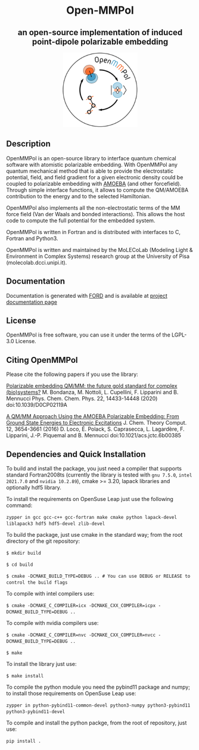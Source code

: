<div align="center">

# Open-MMPol
## an open-source implementation of induced point-dipole polarizable embedding 
<img src="logo/logo.png" width="200">
</div>

## Description
OpenMMPol is an open-source library to interface quantum chemical software with atomistic polarizable embedding. With OpenMMPol any quantum mechanical method that is able to provide the electrostatic potential, field, and field gradient for a given electronic density could be coupled to polarizable embedding with [AMOEBA](https://pubs.acs.org/doi/10.1021/jp910674d) (and other forcefield). Through simple interface functions, it allows to compute the QM/AMOEBA contribution to the energy and to the selected Hamiltonian. 

OpenMMPol also implements all the non-electrostatic terms of the MM force field (Van der Waals and bonded interactions). This allows the host code to compute the full potential for the embedded system. 

OpenMMPol is written in Fortran and is distributed with interfaces to C, Fortran and Python3. 

OpenMMPol is written and maintained by the MoLECoLab (Modeling Light & Environment in Complex Systems) research group at the University of Pisa (molecolab.dcci.unipi.it). 

## Documentation
Documentation is generated with [FORD](https://github.com/Fortran-FOSS-Programmers/ford) and is 
available at [project documentation page]([https://molecolab-pisa.github.io/OpenMMPol/])

## License 
OpenMMPol is free software, you can use it under the terms of the LGPL-3.0 License.

## Citing OpenMMPol
Please cite the following papers if you use the library:

[Polarizable embedding QM/MM: the future gold standard for complex (bio)systems?](https://doi.org/10.1039/D0CP02119A)
M. Bondanza, M. Nottoli, L. Cupellini, F. Lipparini and B. Mennucci
Phys. Chem. Chem. Phys. 22, 14433-14448 (2020)
doi:10.1039/D0CP02119A

[A QM/MM Approach Using the AMOEBA Polarizable Embedding: From Ground State Energies to Electronic Excitations](https://doi.org/10.1021/acs.jctc.6b00385)
J. Chem. Theory Comput. 12, 3654-3661 (2016)
D. Loco, É. Polack, S. Caprasecca, L. Lagardère, F. Lipparini, J.-P. Piquemal and B. Mennucci
doi:10.1021/acs.jctc.6b00385

## Dependencies and Quick Installation

To build and install the package, you just need a compiler that supports standard Fortran2008ts (currently the 
library is tested with `gnu 7.5.0`, `intel 2021.7.0` and `nvidia 10.2.89`), cmake >= 3.20, 
lapack libraries and optionally hdf5 library. 

To install the requirements on OpenSuse Leap just use the following command:

``zypper in gcc gcc-c++ gcc-fortran make cmake python lapack-devel liblapack3 hdf5 hdf5-devel zlib-devel``

To build the package, just use cmake in the standard way; from the root directory of the git repository:

``$ mkdir build``
  
``$ cd build``
  
``$ cmake -DCMAKE_BUILD_TYPE=DEBUG .. # You can use DEBUG or RELEASE to control the build flags``
  
To compile with intel compilers use:

``$ cmake -DCMAKE_C_COMPILER=icx -DCMAKE_CXX_COMPILER=icpx -DCMAKE_BUILD_TYPE=DEBUG ..``

To compile with nvidia compilers use:

``$ cmake -DCMAKE_C_COMPILER=nvc -DCMAKE_CXX_COMPILER=nvcc -DCMAKE_BUILD_TYPE=DEBUG ..``

``$ make``

To install the library just use:

``$ make install``

To compile the python module you need the pybind11 package and numpy; to install those
requirements on  OpenSuse Leap use:

``zypper in python-pybind11-common-devel python3-numpy python3-pybind11 python3-pybind11-devel``

To compile and install the python packge, from the root of repository, just use:

``pip install .`` 
